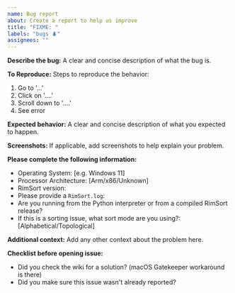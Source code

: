 ```yaml
---
name: Bug report
about: Create a report to help us improve
title: "FIXME: "
labels: "bugs 🪲"
assignees: ""
---
```


**Describe the bug:**
A clear and concise description of what the bug is.

**To Reproduce:**
Steps to reproduce the behavior:

1. Go to '...'
2. Click on '....'
3. Scroll down to '....'
4. See error

**Expected behavior:**
A clear and concise description of what you expected to happen.

**Screenshots:**
If applicable, add screenshots to help explain your problem.

**Please complete the following information:**

- Operating System: [e.g. Windows 11]
- Processor Architecture: [Arm/x86/Unknown]
- RimSort version:
- Please provide a `RimSort.log`:
- Are you running from the Python interpreter or from a compiled RimSort release?
- If this is a sorting issue, what sort mode are you using?: [Alphabetical/Topological]

**Additional context:**
Add any other context about the problem here.

**Checklist before opening issue:**

- Did you check the wiki for a solution? (macOS Gatekeeper workaround is there)
- Did you make sure this issue wasn't already reported?
